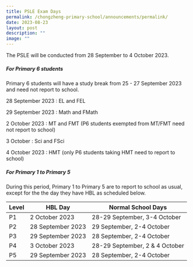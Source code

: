 ```yaml
---
title: PSLE Exam Days
permalink: /chongzheng-primary-school/announcements/permalink/
date: 2023-08-23
layout: post
description: ""
image: ""
---
```

The PSLE will be conducted from 28 September to 4 October 2023.

##### **For Primary 6 students**

Primary 6 students will have a study break from 25 - 27 September 2023 and need not report to school.

28 September 2023 : EL and FEL

29 September 2023 : Math and FMath

2 October 2023 : MT and FMT (P6 students exempted from MT/FMT need not report to school)

3 October : Sci and FSci

4 October 2023 : HMT (only P6 students taking HMT need to report to school)

##### **For Primary 1 to Primary 5**

During this period, Primary 1 to Primary 5 are to report to school as usual, except for the the day they have HBL as scheduled below.



| Level | HBL Day | Normal School Days |
| -------- | -------- | -------- |
| P1   | 2 October 2023     | 28-29 September, 3-4 October     |
| P2     | 28 September 2023     | 29 September, 2-4 October   |
| P3     | 29 September 2023     | 28 September, 2-4 October    |
| P4     | 3 October 2023     | 28-29 September, 2 & 4 October     |
| P5     | 29 September 2023     | 28 September, 2-4 October     |

